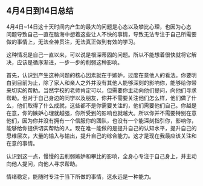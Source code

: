 
## 4月4日到14日总结


4月4日~14日这十天时间内产生的最大的问题是心态以及攀比心理，也因为心态问题导致自己一直在脑海中想着这些让人不快的事情，导致无法专注于自己所需要做的事情上，无法全神贯注，无法真正做到有效的学习。

这种情况是自己一直以来，可以说是根深蒂固的问题。所以不能想着很快就将它解决，应该是循序渐进，一步一步的削弱这种影响。

首先，认识到产生这种问题的核心因素就在于嫉妒，过度在意他人的看法。你要明白到目前为止，除了家人和亲人之外并没有其他人能够深刻的影响你，能够给你带来切实的帮助。当然学校的老师肯定可以，但需要你主动向他们提问，向他们寻求帮助。但对于自己身边的同学以及朋友，你并不需要关注他们怎么样，他们做了什么，他们取得了什么成就，这些都不是你需要关注的，他们需要他们自己。你越是在意，你的嫉妒心理就越强，你所受到的影响也就越大。所以你并不需要特别在意他们，因为你并没有拥有一个信服你的团队，也没有一个能深刻指引你，影响你，能够给你提供切实帮助的人。现在唯一能做的是提升自己的认知水平，提升自己的思维层次，大量的输入与输出，提升自己的综合能力。这才是现在我最应该关注和在意的事情。

认识到这一点，慢慢的去削弱嫉妒和攀比的影响，全身心专注于自己身上，并主动向他人提问，向他人寻求帮助。

情绪稳定，能随时专注于当下所做的事情，这永远是一种能力。